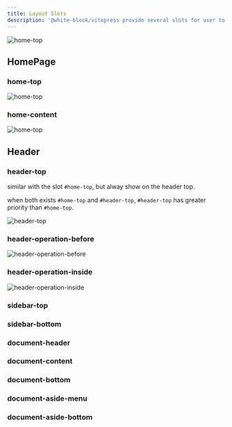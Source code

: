 ```yaml
---
title: Layout Slots
description: '@white-block/vitepress provide several slots for user to custom the theme.'
---
```


![home-top](/vitepress/slots/overview.png)

## HomePage
### home-top
![home-top](/vitepress/slots/home-top.png)

### home-content
![home-top](/vitepress/slots/home-content.png)

## Header
### header-top
similar with the slot `#home-top`, but alway show on the header top.

when both exists `#home-top` and `#header-top`, `#header-top` has greater priority than `#home-top`.

![header-top](/vitepress/slots/header-top.png)

### header-operation-before
![header-operation-before](/vitepress/slots/header-operation-before.png)

### header-operation-inside
![header-operation-inside](/vitepress/slots/header-operation-inside.png)

### sidebar-top
### sidebar-bottom
### document-header
### document-content
### document-bottom
### document-aside-menu
### document-aside-bottom